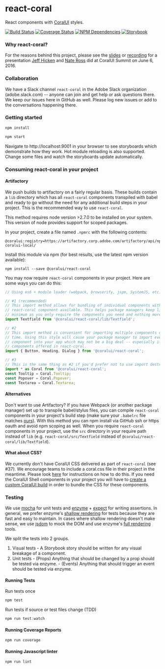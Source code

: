 # react-coral
React components with [CoralUI](http://coralui.corp.adobe.com/) styles.

[![Build Status][status-image]][status-url] [![Coverage Status][coverage-image]][coverage-url] [![NPM Dependencies][npm-dependencies-image]][npm-dependencies-url] [![Storybook][storybook-image]][storybook-url]

### Why react-coral?
For the reasons behind this project, please see the [slides](http://slides.com/jeffhicken/coralui#) or [recording](https://my.adobeconnect.com/p1ghpd8opfz) for a presentation [Jeff Hicken](https://git.corp.adobe.com/hicken) and [Nate Ross](https://git.corp.adobe.com/nross) did at CoralUI Summit on June 6, 2016.

### Collaboration
We have a Slack channel `react-coral` in the Adobe Slack organization (adobe.slack.com) -- anyone can join and get help or ask questions there.  We keep our issues here in GitHub as well.  Please log new issues or add to the conversations happening there.

### Getting started
```javascript
npm install
```
```javascript
npm start
```
Navigate to http://localhost:9001 in your browser to see storyboards which demonstrate how they work.  Hot module reloading is also supported.  Change some files and watch the storyboards update automatically.

### Consuming react-coral in your project

#### Artifactory

We push builds to artifactory on a fairly regular basis.  These builds contain a `lib` directory which has all `react-coral` components transpiled with babel and ready to go without the need for any additional build steps in your project.  This is the recommended way to use `react-coral`.

This method requires node version >2.7.0 to be installed on your system.  This version of node provides support for scoped packages.

In your project, create a file named `.npmrc` with the following contents:

```
@coralui:registry=https://artifactory.corp.adobe.com/artifactory/api/npm/npm-coralui-local/
```

Install this module via npm (for best results, use the latest npm version available):

```
npm install --save @coralui/react-coral
```

You may now require `react-coral` components in your project.  Here are some ways you can do this:

```javascript
// Using es6 + module loader (webpack, browserify, jspm, SystemJS, etc)

// #1 (recommended)
// This import method allows for bundling of individual components without importing every single
// react-coral component available. This helps package managers keep library size down to a
// minimum as you only require the components you need and nothing more.
import Textfield from '@coralui/react-coral/lib/Textfield';

// #2
// This import method is convenient for importing multiple components out of react-coral at a
// time. Using this style will cause your package manager to import every single react-coral
// component into your app which may not be a big deal -- especially if you use most of the
// components offered in react-coral.
import { Button, Heading, Dialog } from '@coralui/react-coral';

// #3
// This is the same thing as #2 if you'd prefer not to use import destructuring.
import * as Coral from '@coralui/react-coral';
const Tooltip = Coral.Tooltip;
const Popover = Coral.Popover;
const Textarea = Coral.Textarea;
```

#### Alternatives

Don't want to use Artifactory?  If you have Webpack (or another package manager) set up to transpile babel/stylus files, you can compile `react-coral` components in your project's build step (make sure your `.babelrc` file matches [ours](https://git.corp.adobe.com/React/react-coral/blob/master/.babelrc)).  With this method you can npm install via GitHub ssh or https oauth and avoid npm scoping as well.  When you require `react-coral` components in your project, use the `src` directory in your require path instead of `lib` (e.g.  `react-coral/src/Textfield` instead of `@coralui/react-coral/lib/Textfield`).


#### What about CSS?

We currently don't have CoralUI CSS delivered as part of `react-coral` (see #37).  We encourage teams to include a coral.css file in their project in the meantime.  Please look [here](http://coralui.corp.adobe.com/downloads/) for instructions on how to do this.  If you need the CoralUI Shell components in your project you will have to [create a custom CoralUI build](http://coralui.corp.adobe.com/downloads/custom-builds.html) in order to bundle the CSS for these components.

### Testing
We use [mocha](https://mochajs.org/) for unit tests and [enzyme](https://github.com/airbnb/enzyme#basic-usage) + [expect](https://github.com/mjackson/expect) for writing assertions. In general, we prefer enzyme's [shallow rendering](https://github.com/airbnb/enzyme/blob/master/docs/api/shallow.md) for tests because they are fast and easy to maintain.  In cases where shallow rendering doesn't make sense, we use [jsdom](https://github.com/tmpvar/jsdom) to mock the DOM and use enzyme's [full rendering](https://github.com/airbnb/enzyme/blob/master/docs/api/mount.md) tools.

We split the tests into 2 groups.
  1. Visual tests
    - A Storybook story should be written for any visual breakage of a component.
  2. Unit tests
    - (Props) Anything that should be changed by a prop should be tested via enzyme.
    - (Events) Anything that should trigger an event should be tested via enzyme.

#### Running Tests
Run tests once
```javascript
npm test
```
Run tests if source or test files change (TDD)
```javascript
npm run test:watch
```

#### Running Coverage Reports
```javascript
npm run coverage
```

#### Running Javascript linter
```javascript
npm run lint
```

[status-url]: https://sparkle.ci.corp.adobe.com:12001/job/mcdp-react-coral-unit-tests-develop
[status-image]: https://sparkle.ci.corp.adobe.com:12001/buildStatus/icon?job=mcdp-react-coral-unit-tests-develop
[coverage-url]: https://sparkle.ci.corp.adobe.com:12001/view/MCDP%20UI/job/mcdp-react-coral-unit-tests-develop/lastStableBuild/cobertura/
[coverage-image]: https://sparkle.ci.corp.adobe.com:12001/view/MCDP%20UI/job/mcdp-react-coral-unit-tests-develop/ws/badges/coverage.svg
[npm-dependencies-url]: https://sparkle.ci.corp.adobe.com:12001/view/MCDP%20UI/job/mcdp-react-coral-unit-tests-develop/ws/badges/dependencies.txt
[npm-dependencies-image]: https://sparkle.ci.corp.adobe.com:12001/view/MCDP%20UI/job/mcdp-react-coral-unit-tests-develop/ws/badges/dependencies.svg
[storybook-url]: https://sparkle.ci.corp.adobe.com:12001/view/MCDP%20UI/job/mcdp-react-coral-unit-tests-develop/Storybook/
[storybook-image]: https://sparkle.ci.corp.adobe.com:12001/view/MCDP%20UI/job/mcdp-react-coral-unit-tests-develop/ws/badges/storybook.svg

